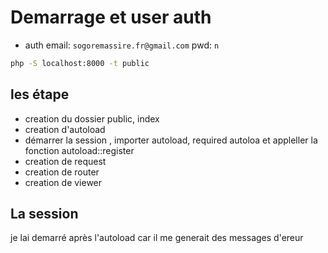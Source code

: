# Demarrage et user auth

- auth
  email: `sogoremassire.fr@gmail.com`
  pwd: `n`

```bash
php -S localhost:8000 -t public
```

## les étape

- creation du dossier public, index
- creation d'autoload
- démarrer la session , importer autoload, required autoloa et appleller la fonction autoload::register
- creation de request
- creation de router
- creation de viewer

## La session

je lai demarré après l'autoload car il me generait des messages d'ereur

